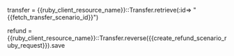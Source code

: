transfer = {{ruby_client_resource_name}}::Transfer.retrieve(:id=> "{{fetch_transfer_scenario_id}}")

refund = {{ruby_client_resource_name}}::Transfer.reverse({{create_refund_scenario_ruby_request}}).save